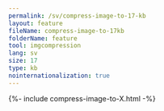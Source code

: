 ```yaml
---
permalink: /sv/compress-image-to-17-kb
layout: feature
fileName: compress-image-to-17kb
folderName: feature
tool: imgcompression
lang: sv
size: 17
type: kb
nointernationalization: true
---
```

{%- include compress-image-to-X.html -%}       

